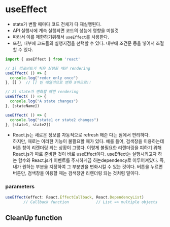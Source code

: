 # useEffect
- state가 변할 때마다 코드 전체가 다 재실행된다.
- API 실행시에 계속 실행되면 코드의 성능에 영향을 미칠것
- 따라서 이를 제한하기위해서 ```useEffect```를 사용한다.
- 또한, 내부에 코드들의 실행지점을 선택할 수 있다.
내부에 조건문 등을 넣어서 조절할 수 있다.
```jsx
import { useEffect } from 'react'

// 1) 컴포넌트가 처음 실행될 때만 rendering
useEffect( () => {
  console.log("reder only once")
}, [] )  // [] 빈 배열이므로 변화 X이므로!!

// 2) state가 변화할 때만 rendering
useEffect( () => {
  console.log("A state changes")
}, [stateName])

useEffect( () => {
  console.log("state1 or state2 changes")
}, [state1, state2])
```
- React.js는 새로운 정보를 자동적으로 refresh 해준 다는 점에서 편리하다.  
하지만, 때로는 이러한 기능이 불필요할 때가 있다.
예를 들어, 검색창을 이용하는데 버튼 창이 리렌더링 되는 상황이 그렇다.
이렇게 불필요한 리렌더링을 피하기 위해 React.js가 따로 준비한 것이 바로 useEffect이다.
useEffect는 실행시키고자 하는 함수와 React.js가 이벤트를 주시하게끔 하는dependency로 이루어져있다. 즉, 내가 원하는 부분을 지정하여 그 부분만을 변화시킬 수 있는 것이다.
버튼을 누르면 버튼만, 검색창을 이용할 때는 검색창만 리렌더링 되는 것처럼 말이다.
### parameters
```jsx
useEffect(effect: React.EffectCallback, React.DependencyList)
        // Callback function            // List => multiple objects
```

## CleanUp function

